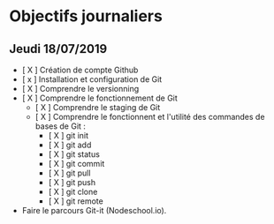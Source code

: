 # Objectifs journaliers

## Jeudi 18/07/2019


* [ X ] Création de compte Github
* [ x ] Installation et configuration de Git
* [ X ] Comprendre le versionning
* [ X ] Comprendre le fonctionnement de Git
  * [ X ] Comprendre le staging de Git
  * [ X ] Comprendre le fonctionnent et l'utilité des commandes de bases de Git :
    * [ X ] git init
    * [ X ] git add
    * [ X ] git status
    * [ X ] git commit
    * [ X ] git pull
    * [ X ] git push
    * [ X ] git clone
    * [ X ] git remote
* Faire le parcours Git-it (Nodeschool.io).
